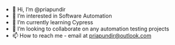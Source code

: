 - 👋 Hi, I’m @priapundir
- 👀 I’m interested in Software Automation
- 🌱 I’m currently learning Cypress
- 💞️ I’m looking to collaborate on any automation testing projects
- 📫 How to reach me - email at priapundir@outlook.com

<!---
priapundir/priapundir is a ✨ special ✨ repository because its `README.md` (this file) appears on your GitHub profile.
You can click the Preview link to take a look at your changes.
--->
